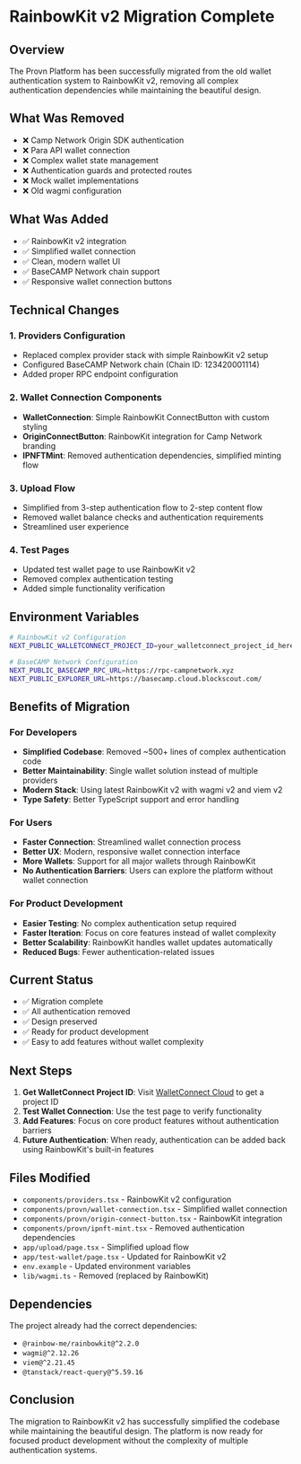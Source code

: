 # RainbowKit v2 Migration Complete

## Overview
The Provn Platform has been successfully migrated from the old wallet authentication system to RainbowKit v2, removing all complex authentication dependencies while maintaining the beautiful design.

## What Was Removed
- ❌ Camp Network Origin SDK authentication
- ❌ Para API wallet connection
- ❌ Complex wallet state management
- ❌ Authentication guards and protected routes
- ❌ Mock wallet implementations
- ❌ Old wagmi configuration

## What Was Added
- ✅ RainbowKit v2 integration
- ✅ Simplified wallet connection
- ✅ Clean, modern wallet UI
- ✅ BaseCAMP Network chain support
- ✅ Responsive wallet connection buttons

## Technical Changes

### 1. Providers Configuration
- Replaced complex provider stack with simple RainbowKit v2 setup
- Configured BaseCAMP Network chain (Chain ID: 123420001114)
- Added proper RPC endpoint configuration

### 2. Wallet Connection Components
- **WalletConnection**: Simple RainbowKit ConnectButton with custom styling
- **OriginConnectButton**: RainbowKit integration for Camp Network branding
- **IPNFTMint**: Removed authentication dependencies, simplified minting flow

### 3. Upload Flow
- Simplified from 3-step authentication flow to 2-step content flow
- Removed wallet balance checks and authentication requirements
- Streamlined user experience

### 4. Test Pages
- Updated test wallet page to use RainbowKit v2
- Removed complex authentication testing
- Added simple functionality verification

## Environment Variables
```bash
# RainbowKit v2 Configuration
NEXT_PUBLIC_WALLETCONNECT_PROJECT_ID=your_walletconnect_project_id_here

# BaseCAMP Network Configuration
NEXT_PUBLIC_BASECAMP_RPC_URL=https://rpc-campnetwork.xyz
NEXT_PUBLIC_EXPLORER_URL=https://basecamp.cloud.blockscout.com/
```

## Benefits of Migration

### For Developers
- **Simplified Codebase**: Removed ~500+ lines of complex authentication code
- **Better Maintainability**: Single wallet solution instead of multiple providers
- **Modern Stack**: Using latest RainbowKit v2 with wagmi v2 and viem v2
- **Type Safety**: Better TypeScript support and error handling

### For Users
- **Faster Connection**: Streamlined wallet connection process
- **Better UX**: Modern, responsive wallet connection interface
- **More Wallets**: Support for all major wallets through RainbowKit
- **No Authentication Barriers**: Users can explore the platform without wallet connection

### For Product Development
- **Easier Testing**: No complex authentication setup required
- **Faster Iteration**: Focus on core features instead of wallet complexity
- **Better Scalability**: RainbowKit handles wallet updates automatically
- **Reduced Bugs**: Fewer authentication-related issues

## Current Status
- ✅ Migration complete
- ✅ All authentication removed
- ✅ Design preserved
- ✅ Ready for product development
- ✅ Easy to add features without wallet complexity

## Next Steps
1. **Get WalletConnect Project ID**: Visit [WalletConnect Cloud](https://cloud.walletconnect.com/) to get a project ID
2. **Test Wallet Connection**: Use the test page to verify functionality
3. **Add Features**: Focus on core product features without authentication barriers
4. **Future Authentication**: When ready, authentication can be added back using RainbowKit's built-in features

## Files Modified
- `components/providers.tsx` - RainbowKit v2 configuration
- `components/provn/wallet-connection.tsx` - Simplified wallet connection
- `components/provn/origin-connect-button.tsx` - RainbowKit integration
- `components/provn/ipnft-mint.tsx` - Removed authentication dependencies
- `app/upload/page.tsx` - Simplified upload flow
- `app/test-wallet/page.tsx` - Updated for RainbowKit v2
- `env.example` - Updated environment variables
- `lib/wagmi.ts` - Removed (replaced by RainbowKit)

## Dependencies
The project already had the correct dependencies:
- `@rainbow-me/rainbowkit@^2.2.0`
- `wagmi@^2.12.26`
- `viem@^2.21.45`
- `@tanstack/react-query@^5.59.16`

## Conclusion
The migration to RainbowKit v2 has successfully simplified the codebase while maintaining the beautiful design. The platform is now ready for focused product development without the complexity of multiple authentication systems.
